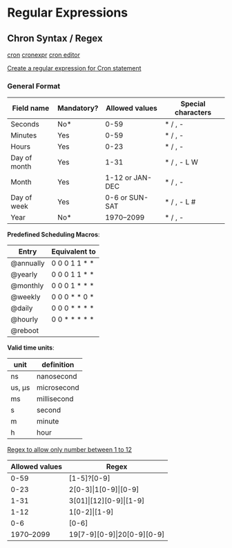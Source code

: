 # Regular Expressions



## Chron Syntax / Regex

[cron](https://en.wikipedia.org/wiki/Cron)
[cronexpr](https://github.com/gorhill/cronexpr#implementation)
[cron editor](https://github.com/gorhill/cronexpr#implementation)

[Create a regular expression for Cron statement](https://stackoverflow.com/q/14203122/1366033)


### General Format


| Field name    | Mandatory? | Allowed values  | Special characters |
| ------------- | ---------- | --------------- | ------------------ |
| Seconds       | No\*       | 0-59            | * / , -            |
| Minutes       | Yes        | 0-59            | * / , -            |
| Hours         | Yes        | 0-23            | * / , -            |
| Day of month  | Yes        | 1-31            | * / , - L W        |
| Month         | Yes        | 1-12 or JAN-DEC | * / , -            |
| Day of week   | Yes        | 0-6 or SUN-SAT  | * / , - L #        |
| Year          | No\*       | 1970–2099       | * / , -            |


**Predefined Scheduling Macros**:


| Entry      | Equivalent to      |
| ---------- | ------------------ |
| @annually  | 0 0 0 1 1 \* \*    |
| @yearly    | 0 0 0 1 1 \* \*    |
| @monthly   | 0 0 0 1 \* \* \*   |
| @weekly    | 0 0 0 \* \* 0 \*   |
| @daily     | 0 0 0 \* \* \* \*  |
| @hourly    | 0 0 \* \* \* \* \* |
| @reboot    |                    |


**Valid time units**:

| unit   | definition  |
| -------| ----------- |
| ns     | nanosecond  |
| us, µs | microsecond |
| ms     | millisecond |
| s      | second      |
| m      | minute      |
| h      | hour        |



[Regex to allow only number between 1 to 12](https://stackoverflow.com/q/32435949/1366033)


| Allowed values | Regex                      |
| -------------- | -------------------------- |
| 0-59           | [1-5]?[0-9]                |
| 0-23           | 2[0-3]\|1[0-9]\|[0-9]      |
| 1-31           | 3[01]\|[12][0-9]\|[1-9]    |
| 1-12           | 1[0-2]\|[1-9]              |
| 0-6            | [0-6]                      |
| 1970–2099      | 19[7-9][0-9]\|20[0-9][0-9] |


